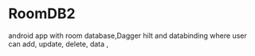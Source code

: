 # RoomDB2
android app with room database,Dagger hilt and databinding where user can add, update, delete, data ,
